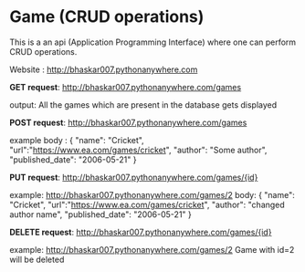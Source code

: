 # Game (CRUD operations)
This is a an api (Application Programming Interface) where one can perform CRUD operations.

Website : http://bhaskar007.pythonanywhere.com

**GET request**:  http://bhaskar007.pythonanywhere.com/games

output: All the games which are present in the database gets displayed

**POST request**: http://bhaskar007.pythonanywhere.com/games

example body : {
    "name": "Cricket",
    "url":"https://www.ea.com/games/cricket",
    "author": "Some author",
    "published_date": "2006-05-21"
    }
    
**PUT request**: http://bhaskar007.pythonanywhere.com/games/{id}

example: http://bhaskar007.pythonanywhere.com/games/2
body: 
{
    "name": "Cricket",
    "url":"https://www.ea.com/games/cricket",
    "author": "changed author name",
    "published_date": "2006-05-21"
    }
    
**DELETE request**: http://bhaskar007.pythonanywhere.com/games/{id}

example: http://bhaskar007.pythonanywhere.com/games/2
Game with id=2 will be deleted

